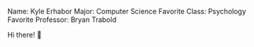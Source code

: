 Name: Kyle Erhabor
Major: Computer Science
Favorite Class: Psychology
Favorite Professor: Bryan Trabold

Hi there! 👋
